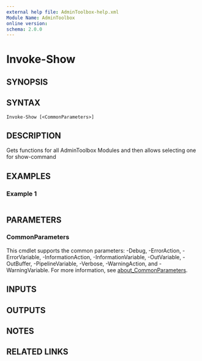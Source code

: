 ```yaml
---
external help file: AdminToolbox-help.xml
Module Name: AdminToolbox
online version:
schema: 2.0.0
---
```


# Invoke-Show

## SYNOPSIS

## SYNTAX

```
Invoke-Show [<CommonParameters>]
```

## DESCRIPTION
Gets functions for all AdminToolbox Modules and then allows selecting one for show-command

## EXAMPLES

### Example 1
```powershell

```



## PARAMETERS

### CommonParameters
This cmdlet supports the common parameters: -Debug, -ErrorAction, -ErrorVariable, -InformationAction, -InformationVariable, -OutVariable, -OutBuffer, -PipelineVariable, -Verbose, -WarningAction, and -WarningVariable. For more information, see [about_CommonParameters](http://go.microsoft.com/fwlink/?LinkID=113216).

## INPUTS

## OUTPUTS

## NOTES

## RELATED LINKS
